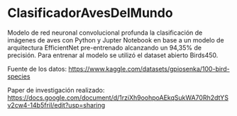 # ClasificadorAvesDelMundo
Modelo de red neuronal convolucional profunda la clasificación de imágenes de aves con Python y Jupter Notebook en base a un modelo de arquitectura EfficientNet pre-entrenado alcanzando un 94,35% de precisión. Para entrenar al modelo se utilizó el dataset abierto Birds450.

Fuente de los datos: https://www.kaggle.com/datasets/gpiosenka/100-bird-species

Paper de investigación realizado: https://docs.google.com/document/d/1rziXh9oohpoAEkqSukWA70Rh2dtYSv2cw4-14b5friI/edit?usp=sharing
